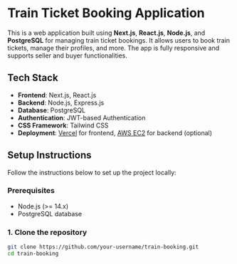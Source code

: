 # Train Ticket Booking Application

This is a web application built using **Next.js**, **React.js**, **Node.js**, and **PostgreSQL** for managing train ticket bookings. It allows users to book train tickets, manage their profiles, and more. The app is fully responsive and supports seller and buyer functionalities.


## Tech Stack

- **Frontend**: Next.js, React.js
- **Backend**: Node.js, Express.js
- **Database**: PostgreSQL
- **Authentication**: JWT-based Authentication
- **CSS Framework**: Tailwind CSS
- **Deployment**: [Vercel](https://vercel.com/) for frontend, [AWS EC2](https://aws.amazon.com/ec2/) for backend (optional)

## Setup Instructions

Follow the instructions below to set up the project locally:

### Prerequisites

- Node.js (>= 14.x)
- PostgreSQL database

### 1. Clone the repository

```bash
git clone https://github.com/your-username/train-booking.git
cd train-booking
